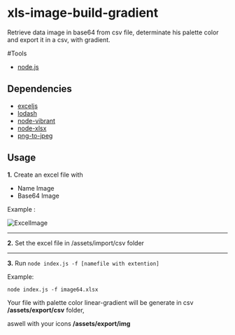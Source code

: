 # xls-image-build-gradient
Retrieve data image in base64 from csv file, determinate his palette color and export it in a csv, with gradient.

#Tools
- [node.js](https://nodejs.org/en/)

## Dependencies

- [exceljs](https://github.com/guyonroche/exceljs)
- [lodash](https://lodash.com/docs/4.17.11)
- [node-vibrant](https://github.com/akfish/node-vibrant)
- [node-xlsx](https://github.com/mgcrea/node-xlsx)
- [png-to-jpeg](https://www.npmjs.com/package/png-to-jpeg)

## Usage



**1.** Create an excel file with
- Name Image
- Base64 Image

Example :

![ExcelImage](https://i.imgur.com/KiwBmNX.png)

----------------------------------------------------------------------------------------

**2.** Set the excel file in /assets/import/csv folder

----------------------------------------------------------------------------------------

**3.** Run `node index.js -f [namefile with extention]`

Example:

`node index.js -f image64.xlsx`

Your file with palette color linear-gradient will be generate in csv **/assets/export/csv** folder, 

aswell with your icons **/assets/export/img** 






